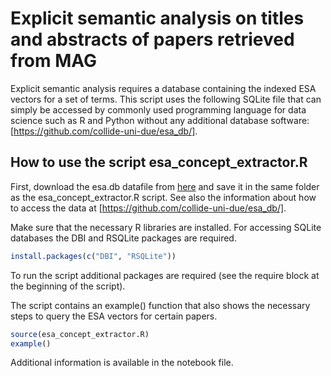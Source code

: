 # Explicit semantic analysis on titles and abstracts of papers retrieved from MAG
Explicit semantic analysis requires a database containing the indexed ESA vectors for a set of terms. 
This script uses the following SQLite file that can simply be accessed by commonly used programming language for 
data science such as R and Python without any additional database software: 
[https://github.com/collide-uni-due/esa_db/]. 

## How to use the script esa_concept_extractor.R

First, download the esa.db datafile from [here](https://uni-duisburg-essen.sciebo.de/s/kYNVLdrE7KycpSJ]) and save 
it in the same folder as the esa_concept_extractor.R script. See also the information about how to access the data at 
[https://github.com/collide-uni-due/esa_db/].

Make sure that the necessary R libraries are installed. For accessing SQLite databases the DBI and RSQLite packages are required.
```R
install.packages(c("DBI", "RSQLite"))
```
 To run the script additional packages are required (see the require block at the beginning of the script).

The script contains an example() function that also shows the necessary steps to query the ESA vectors for certain papers.

```R
source(esa_concept_extractor.R)
example()
```

Additional information is available in the notebook file.
